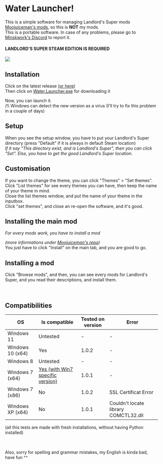 <h1> Water Launcher! </h1>

This is a simple software for managing Landlord's Super mods <a href="https://github.com/Moojuiceman-LSMods">Moojuiceman's mods</a>, so this is <b>NOT</b> my mods.
</br>
This is a portable software.
In case of any problems, please go to <a href="https://discord.gg/A253AkJ2qv">Minskwork's Discord</a> to report it.
#### <b> LANDLORD'S SUPER STEAM EDITION IS REQUIRED </b>

<img src="https://cdn.discordapp.com/attachments/897896186487390218/986285826189193267/unknown.png">
<h2> Installation </h2>
Click on the latest release <a href="https://github.com/MeblIkea/Landlords-Super-Mod-Manager/releases">(or here)</a>
</br>
Then click on <a href="https://github.com/MeblIkea/Water-Launcher/releases/latest/download/Water-Launcher.exe">Water.Launcher.exe</a> for downloading it

Now, you can launch it.<br>
/!\ Windows can detect the new version as a virus (I'll try to fix this problem in a couple of days)

<h2> Setup </h2>
When you see the setup window, you have to put your Landlord's Super directory (press "Default" if it is always in default Steam location)
</br>
<i>If it say "This directory exist, and is Landlord's Super", then you can click "Set". Else, you have to get the good Landlord's Super location.</i>

<h2> Customisation </h2>
If you want to change the theme, you can click "Themes" > "Set themes".
</br>
Click "List themes" for see every themes you can have, then keep the name of your theme in mind. 
</br>
Close the list themes window, and put the name of your theme in the inputbox.
</br>
Click "set themes", and close an re-open the software, and it's good.

<h2> Installing the main mod </h2>
<i> For every mods work, you have to install a mod 
  
  (more informations under 
  [Moojuiceman's repo](https://github.com/Moojuiceman-LSMods))</i>
</br>
You just have to click "Install" on the main tab, and you are good to go.

<h2> Installing a mod </h2>
Click "Browse mods", and then, you can see every mods for Landlord's Super, and you read their descriptions, and install them.
</br>
</br>
</br>

<h2>Compatibilities</h2>

| OS | Is compatible | Tested on version | Error |
| ------------- | ------------- | ------------- | ------------- |
| Windows 11  | Untested  |  -  |  -  |
| Windows 10 (x64)  | Yes  |  1.0.2  |  -  |
| Windows 8  | Untested  |  -   |  -  |
| Windows 7 (x64)  | <a href="https://github.com/MeblIkea/Water-Launcher/releases/latest/download/Water-Launcher.For.Win.7.and.newer.zip">Yes (with Win7 specific version) </a> |  1.0.1  |  -  |
| Windows 7 (x86)  | No  |  1.0.2  |  SSL Certificat Error  |
| Windows XP (x64) | No  |  1.0.1  |  Couldn't locate library COMCTL32.dll  |

(all this tests are made with fresh installations, without having Python installed)

<br></br>
Also, sorry for spelling and grammar mistakes, my English is kinda bad, have fun ^^
